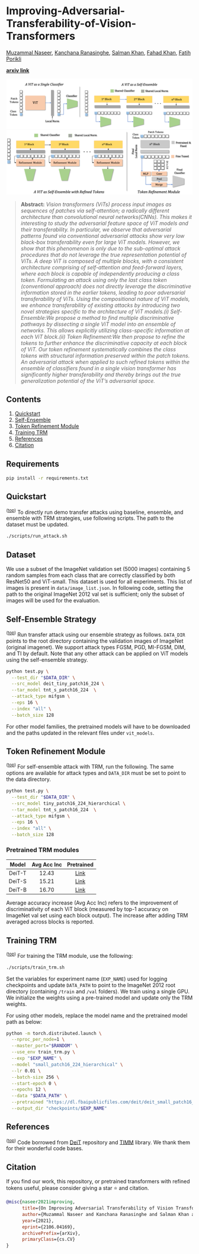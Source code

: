 # Improving-Adversarial-Transferability-of-Vision-Transformers

[Muzammal Naseer](https://scholar.google.ch/citations?user=tM9xKA8AAAAJ&hl=en),
[Kanchana Ranasinghe](https://scholar.google.com/citations?user=K2WBZTwAAAAJ),
[Salman Khan](https://scholar.google.com/citations?user=M59O9lkAAAAJ&hl=en),
[Fahad Khan](https://scholar.google.ch/citations?user=zvaeYnUAAAAJ&hl=en&oi=ao),
[Fatih Porikli](https://scholar.google.com/citations?user=VpB8NZ8AAAAJ&hl=en)

**[arxiv link](https://arxiv.org/abs/2106.04169)** 

![demo](.github/demo.png)
![trm](.github/trm.png)

> **Abstract:** 
*Vision transformers (ViTs) process input images as sequences of patches via self-attention;  a radically different architecture than convolutional neural networks(CNNs).  This makes it interesting to study the adversarial feature space of ViT models and their transferability. In particular, we observe that adversarial patterns found via conventional adversarial attacks show very low black-box transferability even for large ViT models. However, we show that this phenomenon is only due to the sub-optimal attack procedures that do not leverage the true representation potential of ViTs. A deep ViT is composed of multiple blocks, with a consistent architecture comprising of self-attention and feed-forward layers, where each block is capable of independently producing a class token. Formulating an attack using only the last class token (conventional approach) does not directly leverage the discriminative information stored in the earlier tokens, leading to poor adversarial transferability of ViTs. Using the compositional nature of ViT models, we enhance transferability  of  existing  attacks  by  introducing  two  novel  strategies  specific to the architecture of ViT models.(i) Self-Ensemble:We propose a method to find multiple discriminative pathways by dissecting a single ViT model into an ensemble of networks. This allows explicitly utilizing class-specific information at each ViT block.(ii) Token Refinement:We then propose to refine the tokens to further enhance the discriminative capacity at each block of ViT. Our token refinement systematically combines the class tokens with structural information preserved within the patch tokens.  An adversarial attack when applied to such refined tokens within the ensemble of classifiers found in a single vision transformer has significantly higher transferability and thereby brings out the true generalization potential of the ViT’s adversarial space.* 


## Contents
1) [Quickstart](#quickstart)
2) [Self-Ensemble](#self-ensemble-strategy)
3) [Token Refinement Module](#token-refinement-module)
4) [Training TRM](#training-trm)
5) [References](#references)
6) [Citation](#citation)

## Requirements
```bash
pip install -r requirements.txt
```

## Quickstart
<sup>([top](#contents))</sup>
To directly run demo transfer attacks using baseline, ensemble, and ensemble with TRM strategies, use following scripts. The path to the dataset must be updated. 
```bash
./scripts/run_attack.sh
```

## Dataset
We use a subset of the ImageNet validation set (5000 images) containing 5 random samples from each class that are correctly classified by both ResNet50 and ViT-small. This dataset is used for all experiments. This list of images is present in `data/image_list.json`. In following code, setting the path to the original ImageNet 2012 val set is sufficient; only the subset of images will be used for the evaluation. 

## Self-Ensemble Strategy
<sup>([top](#contents))</sup>
Run transfer attack using our ensemble strategy as follows. `DATA_DIR` points to the root directory containing the validation images of ImageNet (original imagenet). We support attack types FGSM, PGD, MI-FGSM, DIM, and TI by default. Note that any other attack can be applied on ViT models using the self-ensemble strategy. 

```bash
python test.py \
  --test_dir "$DATA_DIR" \
  --src_model deit_tiny_patch16_224 \
  --tar_model tnt_s_patch16_224  \
  --attack_type mifgsm \
  --eps 16 \
  --index "all" \
  --batch_size 128
``` 

For other model families, the pretrained models will have to be downloaded and the paths updated in the relevant files under `vit_models`. 

## Token Refinement Module
<sup>([top](#contents))</sup>
For self-ensemble attack with TRM, run the following. The same options are available for attack types and `DATA_DIR` must be set to point to the data directory. 
```bash
python test.py \
  --test_dir "$DATA_DIR" \
  --src_model tiny_patch16_224_hierarchical \
  --tar_model tnt_s_patch16_224  \
  --attack_type mifgsm \
  --eps 16 \
  --index "all" \
  --batch_size 128
```

### Pretrained TRM modules

|  Model 	| Avg Acc Inc 	| Pretrained 	|
|:------:	|:-----------:	|:----------:	|
| DeiT-T 	|    12.43    	|    [Link](https://github.com/Muzammal-Naseer/Improving-Adversarial-Transferability-of-Vision-Transformers/releases/download/v0/deit_tiny_trm.pth)    	|
| DeiT-S 	|    15.21    	|    [Link](https://github.com/Muzammal-Naseer/Improving-Adversarial-Transferability-of-Vision-Transformers/releases/download/v0/deit_small_trm.pth)    	|
| DeiT-B 	|    16.70    	|    [Link](https://github.com/Muzammal-Naseer/Improving-Adversarial-Transferability-of-Vision-Transformers/releases/download/v0/deit_base_trm.pth)    	|

Average accuracy increase (Avg Acc Inc) refers to the improvement of discriminativity of each ViT block (measured by top-1 accuracy on ImageNet val set using each block output). The increase after adding TRM averaged across blocks is reported.    

## Training TRM
<sup>([top](#contents))</sup>
For training the TRM module, use the following:
```bash
./scripts/train_trm.sh
```
Set the variables for experiment name (`EXP_NAME`) used for logging checkpoints and update `DATA_PATH` to point to the ImageNet 2012 root directory (containing `/train` and `/val` folders). We train using a single GPU. We initialize the weights using a pre-trained model and update only the TRM weights. 

For using other models, replace the model name and the pretrained model path as below: 
```bash
python -m torch.distributed.launch \
  --nproc_per_node=1 \
  --master_port="$RANDOM" \
  --use_env train_trm.py \
  --exp "$EXP_NAME" \
  --model "small_patch16_224_hierarchical" \
  --lr 0.01 \
  --batch-size 256 \
  --start-epoch 0 \
  --epochs 12 \
  --data "$DATA_PATH" \
  --pretrained "https://dl.fbaipublicfiles.com/deit/deit_small_patch16_224-cd65a155.pth" \
  --output_dir "checkpoints/$EXP_NAME"
```  

## References
<sup>([top](#contents))</sup>
Code borrowed from [DeiT](https://github.com/facebookresearch/deit) repository and [TIMM](https://github.com/rwightman/pytorch-image-models) library. We thank them for their wonderful code bases. 

## Citation
If you find our work, this repository, or pretrained transformers with refined tokens useful, please consider giving a star :star: and citation.
```bibtex
@misc{naseer2021improving,
      title={On Improving Adversarial Transferability of Vision Transformers}, 
      author={Muzammal Naseer and Kanchana Ranasinghe and Salman Khan and Fahad Shahbaz Khan and Fatih Porikli},
      year={2021},
      eprint={2106.04169},
      archivePrefix={arXiv},
      primaryClass={cs.CV}
}
```
